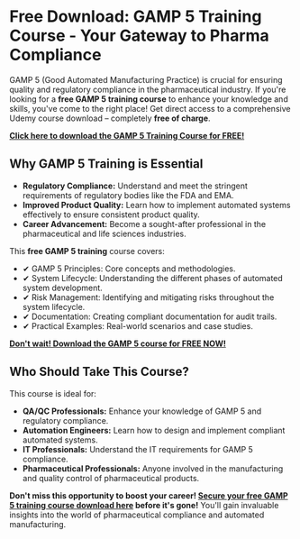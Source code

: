 # Free Download: GAMP 5 Training Course - Your Gateway to Pharma Compliance

GAMP 5 (Good Automated Manufacturing Practice) is crucial for ensuring quality and regulatory compliance in the pharmaceutical industry. If you're looking for a **free GAMP 5 training course** to enhance your knowledge and skills, you've come to the right place! Get direct access to a comprehensive Udemy course download – completely **free of charge**.

[**Click here to download the GAMP 5 Training Course for FREE!**](https://udemywork.com/gamp-5-training-course)

## Why GAMP 5 Training is Essential

*   **Regulatory Compliance:** Understand and meet the stringent requirements of regulatory bodies like the FDA and EMA.
*   **Improved Product Quality:** Learn how to implement automated systems effectively to ensure consistent product quality.
*   **Career Advancement:** Become a sought-after professional in the pharmaceutical and life sciences industries.

This **free GAMP 5 training** course covers:

*   ✔ GAMP 5 Principles: Core concepts and methodologies.
*   ✔ System Lifecycle: Understanding the different phases of automated system development.
*   ✔ Risk Management: Identifying and mitigating risks throughout the system lifecycle.
*   ✔ Documentation: Creating compliant documentation for audit trails.
*   ✔ Practical Examples: Real-world scenarios and case studies.

[**Don't wait! Download the GAMP 5 course for FREE NOW!**](https://udemywork.com/gamp-5-training-course)

## Who Should Take This Course?

This course is ideal for:

*   **QA/QC Professionals:** Enhance your knowledge of GAMP 5 and regulatory compliance.
*   **Automation Engineers:** Learn how to design and implement compliant automated systems.
*   **IT Professionals:** Understand the IT requirements for GAMP 5 compliance.
*   **Pharmaceutical Professionals:** Anyone involved in the manufacturing and quality control of pharmaceutical products.

**Don't miss this opportunity to boost your career! [Secure your free GAMP 5 training course download here](https://udemywork.com/gamp-5-training-course) before it's gone!** You'll gain invaluable insights into the world of pharmaceutical compliance and automated manufacturing.
